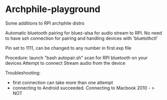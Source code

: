 # Archphile-playground
Some additions to RPI archphile distro

Automatic bluetooth pairing for bluez-alsa for audio stream to RPI. No need to have ssh connection for pairing and handling devices with 'bluetothctl'

Pin set to 1111, can be changed to any number in first.exp file

Procedure:
launch "bash autopair.sh"
scan for RPI bluetooth on your devices
Attempt to connect
Stream audio from the device

Troubleshooting:
- first connection can take more than one attempt
- connecting to Android succeeded. Connecting to Macbook 2010 - > NOT
